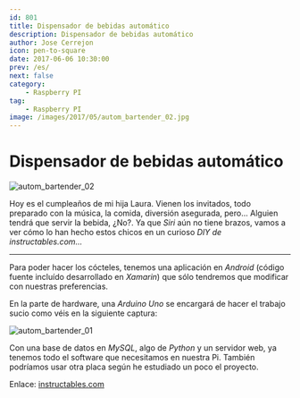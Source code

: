 ```yaml
---
id: 801
title: Dispensador de bebidas automático
description: Dispensador de bebidas automático
author: Jose Cerrejon
icon: pen-to-square
date: 2017-06-06 10:30:00
prev: /es/
next: false
category:
    - Raspberry PI
tag:
    - Raspberry PI
image: /images/2017/05/autom_bartender_02.jpg
---
```


# Dispensador de bebidas automático

![autom_bartender_02](/images/2017/05/autom_bartender_02.jpg)

Hoy es el cumpleaños de mi hija Laura. Vienen los invitados, todo preparado con la música, la comida, diversión asegurada, pero... Alguien tendrá que servir la bebida, ¿No?. Ya que _Siri_ aún no tiene brazos, vamos a ver cómo lo han hecho estos chicos en un curioso _DIY de instructables.com..._

---

Para poder hacer los cócteles, tenemos una aplicación en _Android_ (código fuente incluído desarrollado en _Xamarin_) que sólo tendremos que modificar con nuestras preferencias.

En la parte de hardware, una _Arduino Uno_ se encargará de hacer el trabajo sucio como véis en la siguiente captura:

![autom_bartender_01](/images/2017/05/autom_bartender_01.jpg)

Con una base de datos en _MySQL_, algo de _Python_ y un servidor web, ya tenemos todo el software que necesitamos en nuestra Pi. También podríamos usar otra placa según he estudiado un poco el proyecto.

Enlace: [instructables.com](https://www.instructables.com/id/Automatic-Bartender/)
